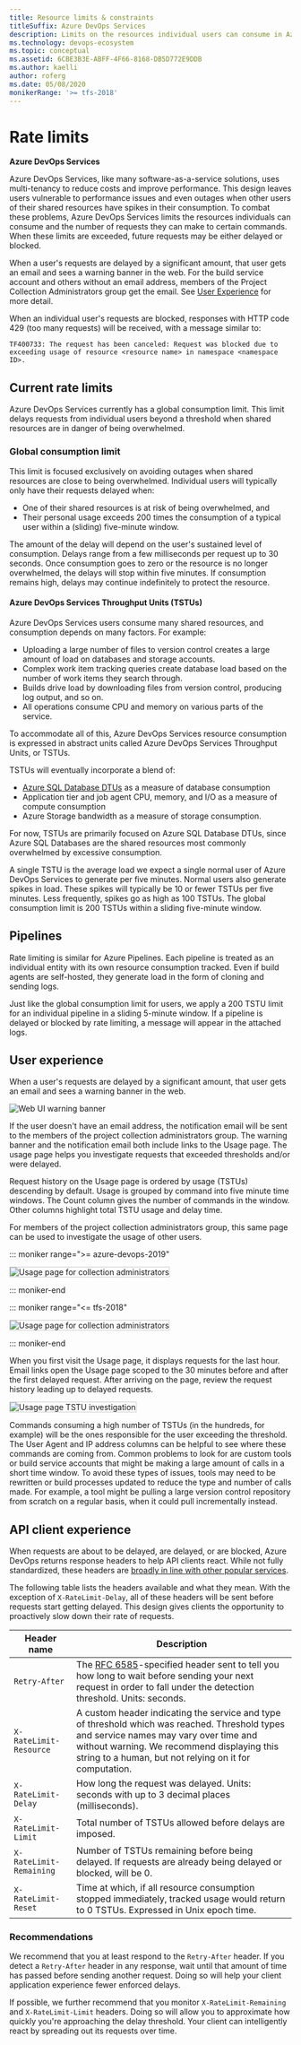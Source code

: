```yaml
---
title: Resource limits & constraints  
titleSuffix: Azure DevOps Services  
description: Limits on the resources individual users can consume in Azure DevOps Services, and the number of work item tracking requests they can make 
ms.technology: devops-ecosystem
ms.topic: conceptual
ms.assetid: 6CBE3B3E-ABFF-4F66-8168-DB5D772E9DDB  
ms.author: kaelli
author: roferg
ms.date: 05/08/2020
monikerRange: '>= tfs-2018'
---
```


<!--- Supports FWLINK: https://go.microsoft.com/fwlink/?LinkId=692096 -->

# Rate limits

**Azure DevOps Services**

Azure DevOps Services, like many software-as-a-service solutions, uses multi-tenancy to reduce costs and improve performance.
This design leaves users vulnerable to performance issues and even outages when other users of their shared resources have spikes in their consumption.
To combat these problems, Azure DevOps Services limits the resources individuals can consume and the number of
requests they can make to certain commands.
When these limits are exceeded, future requests may be either delayed or blocked.

When a user's requests are delayed by a significant amount, that user gets an email and sees a warning banner in the web.
For the build service account and others without an email address, members of the Project Collection Administrators group get the email.
See [User Experience](#user-experience) for more detail.

When an individual user's requests are blocked, responses with HTTP code 429 (too many requests) will be received, with a message similar to:

`TF400733: The request has been canceled: Request was blocked due to exceeding usage of resource <resource name> in namespace <namespace ID>.`

## Current rate limits

Azure DevOps Services currently has a global consumption limit.
This limit delays requests from individual users beyond a threshold when shared resources are in danger of being overwhelmed.

### Global consumption limit

This limit is focused exclusively on avoiding outages when shared resources are close to being overwhelmed.
Individual users will typically only have their requests delayed when:

- One of their shared resources is at risk of being overwhelmed, and
- Their personal usage exceeds 200 times the consumption of a typical user within a (sliding) five-minute window.

The amount of the delay will depend on the user's sustained level of consumption.
Delays range from a few milliseconds per request up to 30 seconds.
Once consumption goes to zero or the resource is no longer overwhelmed, the delays will stop within five minutes.
If consumption remains high, delays may continue indefinitely to protect the resource.

#### Azure DevOps Services Throughput Units (TSTUs)

Azure DevOps Services users consume many shared resources, and consumption depends on many factors. For example:

- Uploading a large number of files to version control creates a large amount of load on databases and storage accounts.
- Complex work item tracking queries create database load based on the number of work items they search through.
- Builds drive load by downloading files from version control, producing log output, and so on.
- All operations consume CPU and memory on various parts of the service.

To accommodate all of this, Azure DevOps Services resource consumption is expressed in abstract units called Azure DevOps Services Throughput Units, or TSTUs.

TSTUs will eventually incorporate a blend of:

- [Azure SQL Database DTUs](https://azure.microsoft.com/documentation/articles/sql-database-service-tiers) as a measure of database consumption
- Application tier and job agent CPU, memory, and I/O as a measure of compute consumption
- Azure Storage bandwidth as a measure of storage consumption.

For now, TSTUs are primarily focused on Azure SQL Database DTUs, since Azure SQL Databases are the shared resources most commonly overwhelmed by excessive consumption.

A single TSTU is the average load we expect a single normal user of Azure DevOps Services to generate per five minutes.
Normal users also generate spikes in load.
These spikes will typically be 10 or fewer TSTUs per five minutes.
Less frequently, spikes go as high as 100 TSTUs.
The global consumption limit is 200 TSTUs within a sliding five-minute window.

## Pipelines

Rate limiting is similar for Azure Pipelines.
Each pipeline is treated as an individual entity with its own resource consumption tracked.
Even if build agents are self-hosted, they generate load in the form of cloning and sending logs.

Just like the global consumption limit for users, we apply a 200 TSTU limit for an individual pipeline in a sliding 5-minute window.
If a pipeline is delayed or blocked by rate limiting, a message will appear in the attached logs.

<!---
### Work item tracking request limits
This limit restricts individual users to 5,000 work item tracking (WIT) commands per hour per organization. When this rate is exceeded, additional WIT commands will be blocked. When
the user falls back below this rate, the blocking will stop. It is important to note that the hour window is a sliding window.

To avoid disruption of existing applications, the following commands are temporarily added to an allow list:

- ```GetWorkItem```
- ```PageWorkitemsById```

To avoid hitting these limits, we recommend:

- Using the reporting APIs (Work item revisions and Work item links) instead of GetWorkItem and PageWorkitemsById.
- Saving work item changes in batches, rather than one at a time.
- Reducing the frequency of running applications which make many WIT requests.

As discussed above, we expect to add additional rate limits over time. And we always reserve the right to slow down or block usage which we believe to be abusive.
-->

## User experience

When a user's requests are delayed by a significant amount, that user gets an email and sees a warning banner in the web.

![Web UI warning banner](./media/rate-limits/web-ui-warning-banner.png)

If the user doesn't have an email address, the notification email will be sent to the members of the project collection
administrators group.
The warning banner and the notification email both include links to the Usage page.
The usage page helps you investigate requests that exceeded thresholds and/or were delayed.

Request history on the Usage page is ordered by usage (TSTUs) descending by default.
Usage is grouped by command into five minute time windows.
The Count column gives the number of commands in the window.
Other columns highlight total TSTU usage and delay time.

For members of the project collection administrators group, this same page can be used to investigate the usage of other users.

::: moniker range=">= azure-devops-2019"

   <img alt="Usage page for collection administrators" src="./media/rate-limits/usage-pca-newnav.png" style="border: 1px solid #CCCCCC" />

::: moniker-end

::: moniker range="<= tfs-2018"

   <img alt="Usage page for collection administrators" src="./media/rate-limits/usage-pca.png" style="border: 1px solid #CCCCCC" />

::: moniker-end

When you first visit the Usage page, it displays requests for the last hour.
Email links open the Usage page scoped to the 30 minutes before and after the first delayed request.
After arriving on the page, review the request history leading up to delayed requests.

<img alt="Usage page TSTU investigation" src="./media/rate-limits/usage-tstu.png" style="border: 1px solid #CCCCCC" />

Commands consuming a high number of TSTUs (in the hundreds, for example) will be the ones responsible for the user exceeding the threshold. The User Agent and IP address columns can be helpful to see where these commands
are coming from. Common problems to look for are custom tools or build service accounts that might be making a large amount of calls in a short time window. To avoid these types of issues,
tools may need to be rewritten or build processes updated to reduce the type and number of calls made. For example, a tool might be pulling a large version control repository from scratch
on a regular basis, when it could pull incrementally instead.

## API client experience

When requests are about to be delayed, are delayed, or are blocked, Azure DevOps returns response headers to help API clients react.
While not fully standardized, these headers are [broadly in line with other popular services](https://stackoverflow.com/questions/16022624/examples-of-http-api-rate-limiting-http-response-headers).

The following table lists the headers available and what they mean.
With the exception of `X-RateLimit-Delay`, all of these headers will be sent before requests start getting delayed.
This design gives clients the opportunity to proactively slow down their rate of requests.

| Header name             | Description                                                                                                                                                                                                                                      |
| ----------------------- | ------------------------------------------------------------------------------------------------------------------------------------------------------------------------------------------------------------------------------------------------ |
| `Retry-After`           | The [RFC 6585](https://tools.ietf.org/html/rfc6585#section-4")-specified header sent to tell you how long to wait before sending your next request in order to fall under the detection threshold. Units: seconds.                               |
| `X-RateLimit-Resource`  | A custom header indicating the service and type of threshold which was reached. Threshold types and service names may vary over time and without warning. We recommend displaying this string to a human, but not relying on it for computation. |
| `X-RateLimit-Delay`     | How long the request was delayed. Units: seconds with up to 3 decimal places (milliseconds).                                                                                                                                                     |
| `X-RateLimit-Limit`     | Total number of TSTUs allowed before delays are imposed.                                                                                                                                                                                         |
| `X-RateLimit-Remaining` | Number of TSTUs remaining before being delayed. If requests are already being delayed or blocked, will be 0.                                                                                                                                     |
| `X-RateLimit-Reset`     | Time at which, if all resource consumption stopped immediately, tracked usage would return to 0 TSTUs. Expressed in Unix epoch time.                                                                                                             |

### Recommendations

We recommend that you at least respond to the `Retry-After` header.
If you detect a `Retry-After` header in any response, wait until that amount of time has passed before sending another request.
Doing so will help your client application experience fewer enforced delays.

If possible, we further recommend that you monitor `X-RateLimit-Remaining` and `X-RateLimit-Limit` headers.
Doing so will allow you to approximate how quickly you're approaching the delay threshold.
Your client can intelligently react by spreading out its requests over time.
